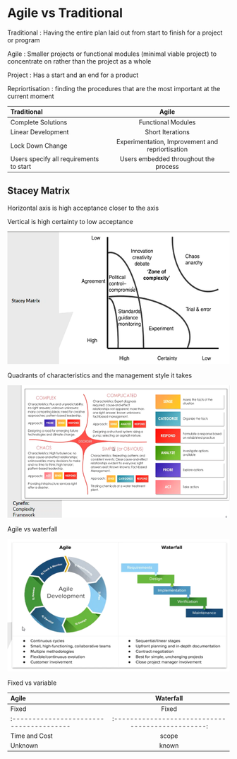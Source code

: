 # Agile vs Traditional

Traditional
: Having the entire plan laid out from start to finish for a project or program

Agile
: Smaller projects or functional modules (minimal viable project) to concentrate on rather than the project as a whole

Project
: Has a start and an end for a product

Repriortisation
: finding the procedures that are the most important at the current moment

| Traditional                             |                       Agile                       |
| :-------------------------------------- | :-----------------------------------------------: |
| Complete Solutions                      |                Functional Modules                 |
| Linear Development                      |                 Short Iterations                  |
| Lock Down Change                        | Experimentation, Improvement and repriortisation  |
| Users specify all requirements to start |       Users embedded throughout the process       |

## Stacey Matrix

Horizontal axis is high acceptance closer to the axis

Vertical is high certainty to low acceptance

<img src="img/stacy matrix.png" alt="Stacy Matrix" style="height: 300px; width:700px;"/>

Quadrants of characteristics and the management style it takes

<img src="img/complexity.png" alt="complexity" style="height: 300px; width:700px;"/>

Agile vs waterfall

<img src="img/agile vs waterfall.png" alt="complexity" style="height: 300px; width:700px;"/>

Fixed vs variable

| Agile                                   | Waterfall                                         |
| :-------------------------------------- | :-----------------------------------------------: |
| Fixed                                   | Fixed                                             |
| :-------------------------------------- | :-----------------------------------------------: |
| Time and Cost                           | scope                                             |
| Unknown                                 | known                                             |
